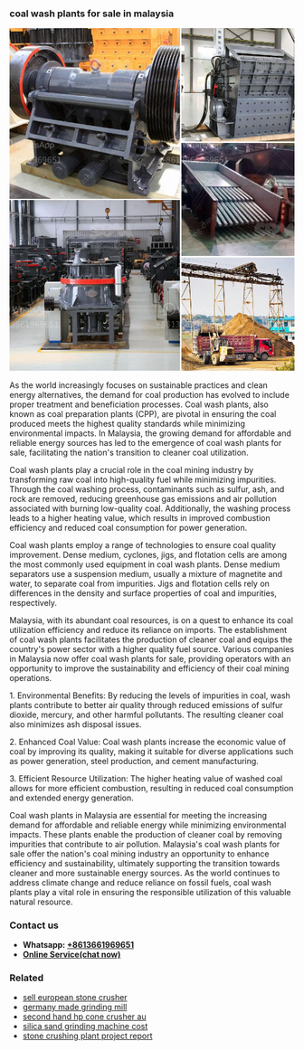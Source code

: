 <h3>coal wash plants for sale in malaysia</h3><img src='1704951556.jpg' alt=''><p>As the world increasingly focuses on sustainable practices and clean energy alternatives, the demand for coal production has evolved to include proper treatment and beneficiation processes. Coal wash plants, also known as coal preparation plants (CPP), are pivotal in ensuring the coal produced meets the highest quality standards while minimizing environmental impacts. In Malaysia, the growing demand for affordable and reliable energy sources has led to the emergence of coal wash plants for sale, facilitating the nation's transition to cleaner coal utilization.</p><p>Coal wash plants play a crucial role in the coal mining industry by transforming raw coal into high-quality fuel while minimizing impurities. Through the coal washing process, contaminants such as sulfur, ash, and rock are removed, reducing greenhouse gas emissions and air pollution associated with burning low-quality coal. Additionally, the washing process leads to a higher heating value, which results in improved combustion efficiency and reduced coal consumption for power generation.</p><p>Coal wash plants employ a range of technologies to ensure coal quality improvement. Dense medium, cyclones, jigs, and flotation cells are among the most commonly used equipment in coal wash plants. Dense medium separators use a suspension medium, usually a mixture of magnetite and water, to separate coal from impurities. Jigs and flotation cells rely on differences in the density and surface properties of coal and impurities, respectively.</p><p>Malaysia, with its abundant coal resources, is on a quest to enhance its coal utilization efficiency and reduce its reliance on imports. The establishment of coal wash plants facilitates the production of cleaner coal and equips the country's power sector with a higher quality fuel source. Various companies in Malaysia now offer coal wash plants for sale, providing operators with an opportunity to improve the sustainability and efficiency of their coal mining operations.</p><p>1. Environmental Benefits: By reducing the levels of impurities in coal, wash plants contribute to better air quality through reduced emissions of sulfur dioxide, mercury, and other harmful pollutants. The resulting cleaner coal also minimizes ash disposal issues.</p><p>2. Enhanced Coal Value: Coal wash plants increase the economic value of coal by improving its quality, making it suitable for diverse applications such as power generation, steel production, and cement manufacturing.</p><p>3. Efficient Resource Utilization: The higher heating value of washed coal allows for more efficient combustion, resulting in reduced coal consumption and extended energy generation.</p><p>Coal wash plants in Malaysia are essential for meeting the increasing demand for affordable and reliable energy while minimizing environmental impacts. These plants enable the production of cleaner coal by removing impurities that contribute to air pollution. Malaysia's coal wash plants for sale offer the nation's coal mining industry an opportunity to enhance efficiency and sustainability, ultimately supporting the transition towards cleaner and more sustainable energy sources. As the world continues to address climate change and reduce reliance on fossil fuels, coal wash plants play a vital role in ensuring the responsible utilization of this valuable natural resource.</p><h3>Contact us</h3><ul><li><strong>Whatsapp:&nbsp;<a href="https://wa.me/8613661969651">+8613661969651</a></strong></li><li><a href="https://swt.shibang-china.com/?git&amp;zhl&amp;coal wash plants for sale in malaysia"><strong>Online Service(chat now)</strong></a></li></ul><h3>Related</h3><ul><li><a href='sell european stone crusher.md'>sell european stone crusher</a></li><li><a href='germany made grinding mill.md'>germany made grinding mill</a></li><li><a href='second hand hp cone crusher au.md'>second hand hp cone crusher au</a></li><li><a href='silica sand grinding machine cost.md'>silica sand grinding machine cost</a></li><li><a href='stone crushing plant project report.md'>stone crushing plant project report</a></li></ul>